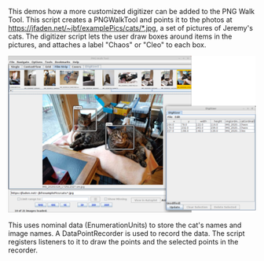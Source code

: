 This demos how a more customized digitizer can be added to the PNG Walk Tool.
This script creates a PNGWalkTool and points it to the photos at
https://jfaden.net/~jbf/examplePics/cats/*.jpg, a set of pictures of Jeremy's
cats.  The digitizer script lets the user draw boxes around items in the 
pictures, and attaches a label "Chaos" or "Cleo" to each box.  

<img src='20201120_153056.png' width=600>

This uses nominal data (EnumerationUnits) to store the cat's names and image names.
A DataPointRecorder is used to record the data.  The script registers listeners to
it to draw the points and the selected points in the recorder.
